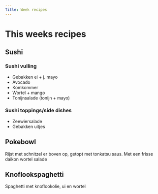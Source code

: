```yaml
---
Title: Week recipes
---
```


# This weeks recipes

## Sushi
### Sushi vulling
- Gebakken ei + j. mayo
- Avocado
- Komkommer
- Wortel + mango
- Tonijnsalade (tonijn + mayo)
### Sushi toppings/side dishes
- Zeewiersalade
- Gebakken uitjes

## Pokebowl
Rijst met schnitzel er boven op, getopt met tonkatsu saus.
Met een frisse daikon wortel salade

## Knoflookspaghetti
Spaghetti met knoflookolie, ui en wortel